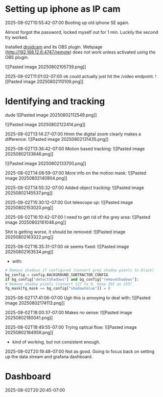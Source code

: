 
# Setting up iphone as IP cam

2025-08-02T10:55:42-07:00
Booting up old iphone SE again.

Almost forgot the password, locked myself out for 1 min. Luckily the second try worked.

Installed [droidcam](https://droidcam.app/) and its OBS plugin.
Webpage (http://192.168.12.6:4747/remote) does not work unless activated using the OBS plugin.

![[Pasted image 20250802105739.png]]


2025-08-02T11:01:02-07:00
ok could actually just hit the /video endpoint.
![[Pasted image 20250802110109.png]]

# Identifying and tracking
dude
![[Pasted image 20250802112549.png]]

![[Pasted image 20250802122414.png]]

2025-08-02T13:14:27-07:00
Hmm the digital zoom clearly makes a difference:
![[Pasted image 20250802131435.png]]

2025-08-02T13:36:42-07:00
Motion based tracking:
![[Pasted image 20250802133646.png]]

![[Pasted image 20250802133700.png]]

2025-08-02T14:08:59-07:00
More info on the motion mask:
![[Pasted image 20250802140904.png]]


2025-08-02T14:55:32-07:00
Added object tracking:
![[Pasted image 20250802145537.png]]


2025-08-02T15:30:12-07:00
Got telescope up:
![[Pasted image 20250802153020.png]]

2025-08-02T16:10:42-07:00
I need to get rid of the grey area:
![[Pasted image 20250802161048.png]]

Shit is getting worse, it should be removed:
![[Pasted image 20250802163322.png]]



2025-08-02T16:35:31-07:00
ok seems fixed:
![[Pasted image 20250802163534.png]]
- with:
```python
# Remove shadows if configured (convert grey shadow pixels to black)
bg_config = config.BACKGROUND_SUBTRACTOR_CONFIG
if bg_config["detectShadows"] and bg_config["removeShadows"]:
# Remove shadow pixels (convert 127 to 0, keep 255 as 255)
fg_mask[fg_mask == bg_config["shadowValue"]] = 0
```

2025-08-02T17:41:06-07:00
Ugh this is annoying to deal with:
![[Pasted image 20250802174113.png]]

2025-08-02T18:00:37-07:00
Makes no sense:
![[Pasted image 20250802180041.png]]


2025-08-02T18:49:55-07:00
Trying optical flow:
![[Pasted image 20250802184959.png]]
- kind of working, but not consistent enough.

2025-08-02T20:19:48-07:00
Not as good. Going to focus back on setting up the data stream and grafana dashboard.

# Dashboard
2025-08-02T20:20:45-07:00





